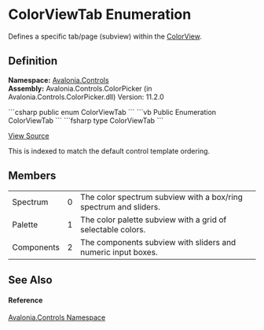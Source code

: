 # ColorViewTab Enumeration


Defines a specific tab/page (subview) within the <a href="T_Avalonia_Controls_ColorView">ColorView</a>.



## Definition
**Namespace:** <a href="N_Avalonia_Controls">Avalonia.Controls</a>  
**Assembly:** Avalonia.Controls.ColorPicker (in Avalonia.Controls.ColorPicker.dll) Version: 11.2.0

<Tabs groupId="api-code-preview">
<TabItem value="csharp" label="C#">
```csharp
public enum ColorViewTab
```
</TabItem>
<TabItem value="vb" label="VB">
```vb
Public Enumeration ColorViewTab
```
</TabItem>
<TabItem value="fsharp" label="F#">
```fsharp
type ColorViewTab
```
</TabItem>
</Tabs>



<a href="https://github.com/AvaloniaUI/Avalonia/tree/master/src/Avalonia.Controls.ColorPicker/ColorView/ColorViewTab.cs" title="View the source code">View Source</a>

This is indexed to match the default control template ordering.

## Members
<table>
<tr>
<td>Spectrum</td>
<td>0</td>
<td>The color spectrum subview with a box/ring spectrum and sliders.</td>
</tr>
<tr>
<td>Palette</td>
<td>1</td>
<td>The color palette subview with a grid of selectable colors.</td>
</tr>
<tr>
<td>Components</td>
<td>2</td>
<td>The components subview with sliders and numeric input boxes.</td>
</tr>
</table>

## See Also


#### Reference
<a href="N_Avalonia_Controls">Avalonia.Controls Namespace</a>  

